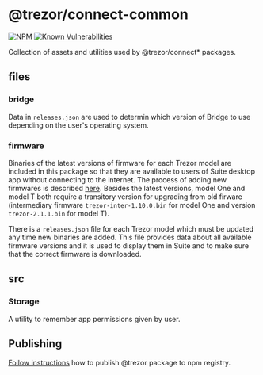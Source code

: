 # @trezor/connect-common

[![NPM](https://img.shields.io/npm/v/@trezor/connect-common.svg)](https://www.npmjs.org/package/@trezor/connect-common)
[![Known Vulnerabilities](https://snyk.io/test/github/trezor/trezor-suite/badge.svg?targetFile=packages/connect-common/package.json)](https://snyk.io/test/github/trezor/trezor-suite/badge.svg?targetFile=packages/connect-common/package.json)

Collection of assets and utilities used by @trezor/connect\* packages.

## files

### bridge

Data in `releases.json` are used to determin which version of Bridge to use depending on the user's operating system.

### firmware

Binaries of the latest versions of firmware for each Trezor model are included in this package so that they are available to users of Suite desktop app without connecting to the internet. The process of adding new firmwares is described [here](../../docs/releases/adding-new-firmwares.md). Besides the latest versions, model One and model T both require a transitory version for upgrading from old firware (intermediary firmware `trezor-inter-1.10.0.bin` for model One and version `trezor-2.1.1.bin` for model T).

There is a `releases.json` file for each Trezor model which must be updated any time new binaries are added. This file provides data about all available firmware versions and it is used to display them in Suite and to make sure that the correct firmware is downloaded.

## src

### Storage

A utility to remember app permissions given by user.

## Publishing

[Follow instructions](../../docs/releases/npm-packages.md) how to publish @trezor package to npm registry.
